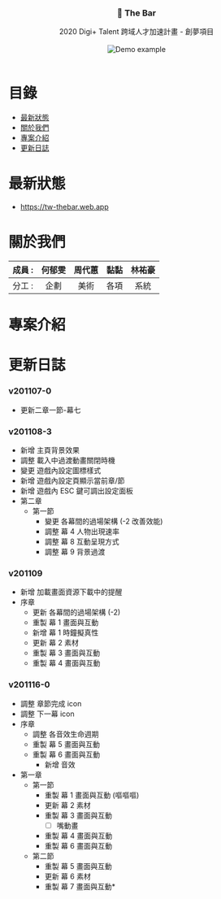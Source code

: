 <p align="center">
  <h3 align="center">🍷 The Bar</h3>

  <p align="center">
    2020 Digi+ Talent 跨域人才加速計畫 - 創夢項目
    <br>
    <br>
    <img src="https://imgur.com/lsQ3fth.png" alt="Demo example"/>
    <br>
    <br>
  </p>
</p>

# 目錄

- [最新狀態](#最新狀態)
- [關於我們](#關於我們)
- [專案介紹](#專案介紹)
- [更新日誌](#更新日誌)

# 最新狀態

- <https://tw-thebar.web.app>

# 關於我們

| 成員 : | 何郁雯 | 周代蕙 | 黏黏 | 林祐豪 |
| :----: | :----: | :----: | :--: | :----: |
| 分工 : |  企劃  |  美術  | 各項 |  系統  |

# 專案介紹

# 更新日誌

### v201107-0

- 更新二章一節-幕七

### v201108-3

- 新增 主頁背景效果
- 調整 載入中過渡動畫關閉時機
- 變更 遊戲內設定圖標樣式
- 新增 遊戲內設定頁顯示當前章/節
- 新增 遊戲內 ESC 鍵可調出設定面板
- 第二章
  - 第一節
    - 變更 各幕間的過場架構 (-2 改善效能)
    - 調整 幕 4 人物出現速率
    - 調整 幕 8 互動呈現方式
    - 調整 幕 9 背景過渡

### v201109

- 新增 加載畫面資源下載中的提醒
- 序章
  - 更新 各幕間的過場架構 (-2)
  - 重製 幕 1 畫面與互動
  - 新增 幕 1 時鐘擬真性
  - 更新 幕 2 素材
  - 重製 幕 3 畫面與互動
  - 重製 幕 4 畫面與互動

### v201116-0

- 調整 章節完成 icon
- 調整 下一幕 icon
- 序章
  - 調整 各音效生命週期
  - 重製 幕 5 畫面與互動
  - 重製 幕 6 畫面與互動
    - 新增 音效
- 第一章
  - 第一節
    - 重製 幕 1 畫面與互動 (嘔嘔嘔)
    - 更新 幕 2 素材
    - 重製 幕 3 畫面與互動
      - [ ] 嘴動畫
    - 重製 幕 4 畫面與互動
    - 重製 幕 6 畫面與互動
  - 第二節
    - 重製 幕 5 畫面與互動
    - 更新 幕 6 素材
    - 重製 幕 7 畫面與互動*
